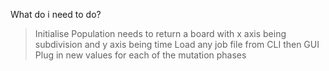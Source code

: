 What do i need to do?
> Initialise Population needs to return a board with x axis being subdivision and y axis being time
> Load any job file from CLI then GUI
> Plug in new values for each of the mutation phases
